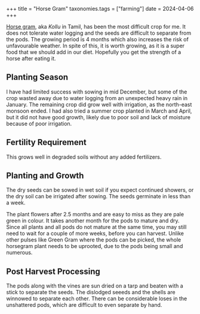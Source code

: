 +++
title = "Horse Gram"
taxonomies.tags = ["farming"]
date = 2024-04-06
+++

[Horse gram](https://www.echocommunity.org/en/search?q=horse+gram), aka _Kollu_ in Tamil, has been the most difficult crop for me. It does not tolerate water logging and the seeds are difficult to separate from the pods. The growing period is 4 months which also increases the risk of unfavourable weather. In spite of this, it is worth growing, as it is a super food that we should add in our diet. Hopefully you get the strength of a horse after eating it.

## Planting Season

I have had limited success with sowing in mid December, but some of the crop wasted away due to water logging from an unexpected heavy rain in January. The remaining crop did grow well with irrigation, as the north-east monsoon ended. I had also tried a summer crop planted in March and April, but it did not have good growth, likely due to poor soil and lack of moisture because of poor irrigation.

## Fertility Requirement

This grows well in degraded soils without any added fertilizers.

## Planting and Growth

The dry seeds can be sowed in wet soil if you expect continued showers, or the dry soil can be irrigated after sowing. The seeds germinate in less than a week.

The plant flowers after 2.5 months and are easy to miss as they are pale green in colour. It takes another month for the pods to mature and dry. Since all plants and all pods do not mature at the same time, you may still need to wait for a couple of more weeks, before you can harvest. Unlike other pulses like Green Gram where the pods can be picked, the whole horsegram plant needs to be uprooted, due to the pods being small and numerous.

## Post Harvest Processing

The pods along with the vines are sun dried on a tarp and beaten with a stick to separate the seeds. The dislodged seeeds and the shells are winnowed to separate each other. There can be considerable loses in the unshattered pods, which are difficult to even separate by hand.

